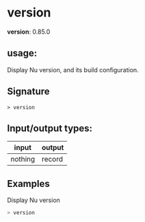 # version

**version**: 0.85.0

## **usage**:

Display Nu version, and its build configuration.

## Signature

`> version `

## Input/output types:

| input   | output |
| ------- | ------ |
| nothing | record |

## Examples

Display Nu version

```bash
> version
```
